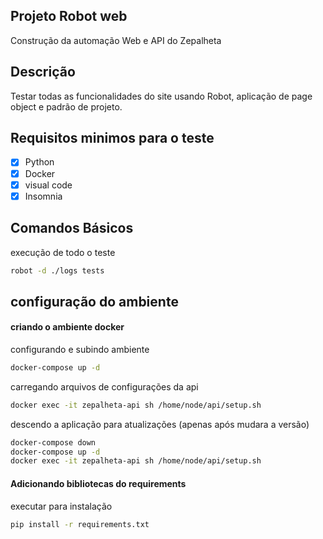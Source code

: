 ## Projeto Robot web

Construção da automação Web e API do Zepalheta

## Descrição

Testar todas as funcionalidades do site usando Robot, aplicação de page object e padrão de projeto.

## Requisitos minimos para o teste

- [x] Python
- [x] Docker
- [x] visual code
- [x] Insomnia

## Comandos Básicos

execução de todo o teste
```sh
robot -d ./logs tests
```

## configuração do ambiente

#### criando o ambiente docker




configurando e subindo ambiente
```sh
docker-compose up -d
```
carregando arquivos de configurações da api 
```sh
docker exec -it zepalheta-api sh /home/node/api/setup.sh
```
descendo a aplicação para atualizações (apenas após mudara a versão) 
```sh
docker-compose down
docker-compose up -d
docker exec -it zepalheta-api sh /home/node/api/setup.sh
```

#### Adicionando bibliotecas do requirements

executar para instalação
```sh
pip install -r requirements.txt
```


[travis-image]: https://img.shields.io/travis/dbader/node-datadog-metrics/master.svg?style=flat-square





